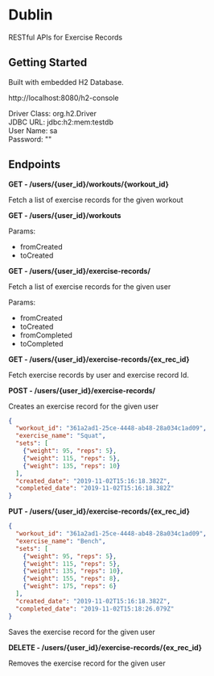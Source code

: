 # Dublin

RESTful APIs for Exercise Records

## Getting Started

Built with embedded H2 Database.

http://localhost:8080/h2-console

Driver Class: org.h2.Driver <br/>
JDBC URL: jdbc:h2:mem:testdb <br/>
User Name: sa <br/>
Password: "" <br/>

## Endpoints

**GET - /users/{user_id}/workouts/{workout_id}**

Fetch a list of exercise records for the given workout

**GET - /users/{user_id}/workouts**

Params:
  - fromCreated
  - toCreated

**GET - /users/{user_id}/exercise-records/**

Fetch a list of exercise records for the given user

Params:
  - fromCreated 
  - toCreated
  - fromCompleted
  - toCompleted

**GET - /users/{user_id}/exercise-records/{ex_rec_id}**

Fetch exercise records by user and exercise record Id.

**POST - /users/{user_id}/exercise-records/**

Creates an exercise record for the given user

```json
{
  "workout_id": "361a2ad1-25ce-4448-ab48-28a034c1ad09",
  "exercise_name": "Squat",
  "sets": [
    {"weight": 95, "reps": 5},
    {"weight": 115, "reps": 5},
    {"weight": 135, "reps": 10}
  ],
  "created_date": "2019-11-02T15:16:18.382Z",
  "completed_date": "2019-11-02T15:16:18.382Z"
}
```

**PUT - /users/{user_id}/exercise-records/{ex_rec_id}**

```json
{
  "workout_id": "361a2ad1-25ce-4448-ab48-28a034c1ad09",
  "exercise_name": "Bench",
  "sets": [
    {"weight": 95, "reps": 5},
    {"weight": 115, "reps": 5},
    {"weight": 135, "reps": 10},
    {"weight": 155, "reps": 8},
    {"weight": 175, "reps": 6}
  ],
  "created_date": "2019-11-02T15:16:18.382Z",
  "completed_date": "2019-11-02T15:18:26.079Z"
}
```

Saves the exercise record for the given user

**DELETE - /users/{user_id}/exercise-records/{ex_rec_id}**

Removes the exercise record for the given user

